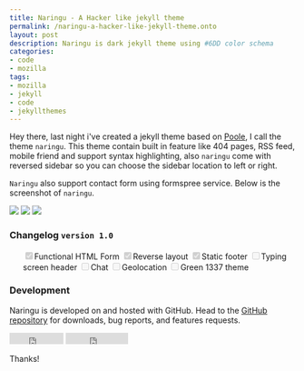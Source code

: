 ```yaml
---
title: Naringu - A Hacker like jekyll theme
permalink: /naringu-a-hacker-like-jekyll-theme.onto
layout: post
description: Naringu is dark jekyll theme using #6DD color schema
categories:
- code
- mozilla
tags:
- mozilla
- jekyll
- code
- jekyllthemes
---
```


Hey there, last night i've created a jekyll theme based on [Poole](http://getpoole.com), I call the theme `naringu`. This theme contain built in feature like 404 pages, RSS feed, mobile friend and support syntax highlighting, also `naringu` come with reversed sidebar so you can choose the sidebar location to left or right.

`Naringu` also support contact form using formspree service. Below is the screenshot of `naringu`.

![ ]({{site.baseurl}}images/screenshot-1.png  "2")
![]({{site.baseurl}}images/screenshot-2.png) 
![]({{site.baseurl}}images/screenshot-4.png) 

### Changelog `version 1.0`
<ul>
<input type="checkbox" disabled checked>Functional HTML Form</li>
<input type="checkbox" disabled checked>Reverse layout</li>
<input type="checkbox" disabled checked>Static footer</li>
<input type="checkbox" disabled>Typing screen header</li>
<input type="checkbox" disabled>Chat</li>
<input type="checkbox" disabled>Geolocation</li>
<input type="checkbox" disabled>Green 1337 theme</li>
</ul>

### Development

Naringu is developed on and hosted with GitHub. Head to the <a href="https://github.com/ariestiyansyah/naringu">GitHub repository</a> for downloads, bug reports, and features requests.


<iframe src="http://ghbtns.com/github-btn.html?user=ariestiyansyah&repo=naringu&type=fork&count=true" allowtransparency="true" frameborder="0" scrolling="0" width="95" height="20"></iframe>
<iframe src="http://ghbtns.com/github-btn.html?user=ariestiyansyah&repo=naringu&type=watch&count=true" allowtransparency="true" frameborder="0" scrolling="0" width="110" height="20"></iframe>

Thanks!
